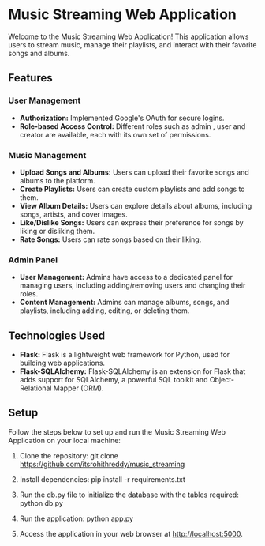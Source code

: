 # Music Streaming Web Application

Welcome to the Music Streaming Web Application! This application allows users to stream music, manage their playlists, and interact with their favorite songs and albums.

## Features

### User Management
- **Authorization:** Implemented Google's OAuth for secure logins.
- **Role-based Access Control:** Different roles such as admin , user and creator are available, each with its own set of permissions.

### Music Management
- **Upload Songs and Albums:** Users can upload their favorite songs and albums to the platform.
- **Create Playlists:** Users can create custom playlists and add songs to them.
- **View Album Details:** Users can explore details about albums, including songs, artists, and cover images.
- **Like/Dislike Songs:** Users can express their preference for songs by liking or disliking them.
- **Rate Songs:** Users can rate songs based on their liking.

### Admin Panel
- **User Management:** Admins have access to a dedicated panel for managing users, including adding/removing users and changing their roles.
- **Content Management:** Admins can manage albums, songs, and playlists, including adding, editing, or deleting them.

## Technologies Used

- **Flask:** Flask is a lightweight web framework for Python, used for building web applications.
- **Flask-SQLAlchemy:** Flask-SQLAlchemy is an extension for Flask that adds support for SQLAlchemy, a powerful SQL toolkit and Object-Relational Mapper (ORM).

## Setup

Follow the steps below to set up and run the Music Streaming Web Application on your local machine:


1. Clone the repository:
   git clone https://github.com/itsrohithreddy/music_streaming


2. Install dependencies:
   pip install -r requirements.txt

3. Run the db.py file to initialize the database with the tables required:
   python db.py

4. Run the application:
   python app.py

5. Access the application in your web browser at [http://localhost:5000](http://localhost:5000).



